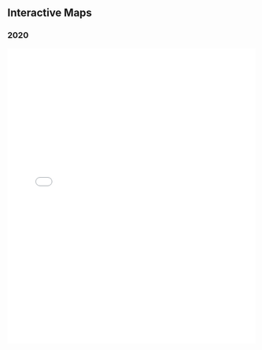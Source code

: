 ## Interactive Maps

### 2020

<iframe src="/near-north-demographics/_assets/pct_black/map_pct_black_2020.html" width="100%" height="600" style="border:none;"></iframe>